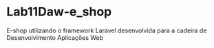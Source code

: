 # Lab11Daw-e_shop
E-shop utilizando o framework Laravel desenvolvida para a cadeira de Desenvolvimento Aplicações Web
